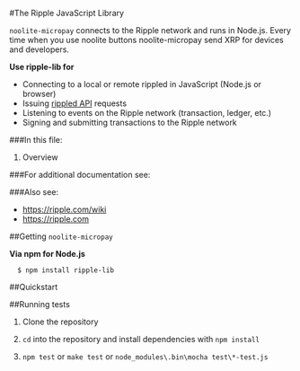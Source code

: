 #The Ripple JavaScript Library

`noolite-micropay` connects to the Ripple network and runs in Node.js. Every time when you use noolite buttons noolite-micropay send XRP for devices and developers.

**Use ripple-lib for**

+ Connecting to a local or remote rippled in JavaScript (Node.js or browser)
+ Issuing [rippled API](https://ripple.com/wiki/JSON_Messages) requests
+ Listening to events on the Ripple network (transaction, ledger, etc.)
+ Signing and submitting transactions to the Ripple network

###In this file:

1. Overview


###For additional documentation see:


###Also see:

+ https://ripple.com/wiki  
+ https://ripple.com

##Getting `noolite-micropay`

**Via npm for Node.js**

```
  $ npm install ripple-lib
```

##Quickstart


##Running tests

1. Clone the repository

2. `cd` into the repository and install dependencies with `npm install`

3. `npm test` or `make test` or `node_modules\.bin\mocha test\*-test.js` 


